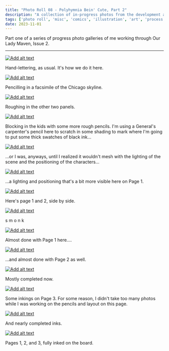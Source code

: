 ```yaml
---
title: "Photo Roll 08 - Polyhymnia Bein' Cute, Part 2"
description: "A collection of in-progress photos from the development and illustration process for the first three pages of Our Lady Maven." 
tags: ['photo roll', 'misc', 'comics', 'illustration', 'art', 'process', 'the garden']
date: 2023-11-01
---
```


Part one of a series of progress photo galleries of me working through Our Lady Maven, Issue 2.

<hr/>


<div class="floatcenter caption">
  <p><a href= "/photo/006/01.jpeg"><img src="/photo/006/01.jpeg" alt="Add alt text"></a></p>
  <p> Hand-lettering, as usual. It's how we do it here. </p>
</div>
<div class="floatcenter caption">
  <p><a href= "/photo/006/02.jpeg"><img src="/photo/006/02.jpeg" alt="Add alt text"></a></p>
  <p> Pencilling in a facsimile of the Chicago skyline. </a> </p>
</div>
<div class="floatcenter caption">
  <p><a href= "/photo/006/03.jpeg"><img src="/photo/006/03.jpeg" alt="Add alt text"></a></p>
  <p> Roughing in the other two panels. </p>
</div>
<div class="floatcenter caption">
  <p><a href= "/photo/006/04.jpeg"><img src="/photo/006/04.jpeg" alt="Add alt text"></a></p>
  <p> Blocking in the kids with some more rough pencils. I'm using a General's carpenter's pencil here to scratch in some shading to mark where I'm going to put some thick swatches of black ink... </a></p>
</div>
<div class="floatcenter caption">
  <p><a href= "/photo/006/05.jpeg"><img src="/photo/006/05.jpeg" alt="Add alt text"></a></p>
  <p> ...or I was, anyways, until I realized it wouldn't mesh with the lighting of the scene and the positioning of the characters... </a> </p>
</div>
<div class="floatcenter caption">
  <p><a href= "/photo/006/06.jpeg"><img src="/photo/006/06.jpeg" alt="Add alt text"></a></p>
  <p> ...a lighting and positioning that's a bit more visible here on Page 1. </p>
</div>
<div class="floatcenter caption">
  <p><a href= "/photo/006/07.jpeg"><img src="/photo/006/07.jpeg" alt="Add alt text"></a></p>
  <p> Here's page 1 and 2, side by side. </p>
</div>
<div class="floatcenter caption">
  <p><a href= "/photo/006/08.jpeg"><img src="/photo/006/08.jpeg" alt="Add alt text"></a></p>
  <p> s m o n k </p>
</div>
<div class="floatcenter caption">
  <p><a href= "/photo/006/09.jpeg"><img src="/photo/006/09.jpeg" alt="Add alt text"></a></p>
  <p> Almost done with Page 1 here....  </p>
</div>
<div class="floatcenter caption">
  <p><a href= "/photo/006/10.jpeg"><img src="/photo/006/10.jpeg" alt="Add alt text"></a></p>
  <p> ...and almost done with Page 2 as well. </p>
</div>
<div class="floatcenter caption">
  <p><a href= "/photo/006/11.jpeg"><img src="/photo/006/11.jpeg" alt="Add alt text"></a></p>
  <p> Mostly completed now. </p>
</div>
<div class="floatcenter caption">
  <p><a href= "/photo/006/12.jpeg"><img src="/photo/006/12.jpeg" alt="Add alt text"></a></p>
  <p> Some inkings on Page 3. For some reason, I didn't take too many photos while I was working on the pencils and layout on this page. </p>
</div>
<div class="floatcenter caption">
  <p><a href= "/photo/006/13.jpeg"><img src="/photo/006/13.jpeg" alt="Add alt text"></a></p>
  <p> And nearly completed inks. </p>
</div>
<div class="floatcenter caption">
  <p><a href= "/photo/006/14.jpeg"><img src="/photo/006/14.jpeg" alt="Add alt text"></a></p>
  <p> Pages 1, 2, and 3, fully inked on the board. </p>
</div>
